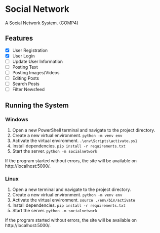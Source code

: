 # Social Network

A Social Network System. (COMP4)

## Features

- [X] User Registration
- [X] User Login
- [ ] Update User Information
- [ ] Posting Text
- [ ] Posting Images/Videos
- [ ] Editing Posts
- [ ] Search Posts
- [ ] Filter Newsfeed

## Running the System

### Windows

1. Open a new PowerShell terminal and navigate to the project directory.
2. Create a new virtual environment. `python -m venv env`
3. Activate the virtual environment. `.\env\Scripts\activate.ps1`
4. Install dependencies. `pip install -r requirements.txt`
5. Start the server. `python -m socialnetwork`

If the program started without errors, the site will be available on http://localhost:5000/.

### Linux

1. Open a new terminal and navigate to the project directory.
2. Create a new virtual environment. `python -m venv env`
3. Activate the virtual environment. `source ./env/bin/activate`
4. Install dependencies. `pip install -r requirements.txt`
5. Start the server. `python -m socialnetwork`

If the program started without errors, the site will be available on http://localhost:5000/.